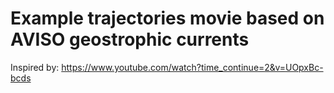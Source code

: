 # Example trajectories movie based on AVISO geostrophic currents
Inspired by: https://www.youtube.com/watch?time_continue=2&v=UOpxBc-bcds
